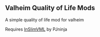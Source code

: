 ## Valheim Quality of Life Mods

A simple quality of life mod for valheim

Requires [InSlimVML](https://github.com/PJninja/InSlimVML) by PJninja
